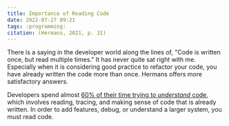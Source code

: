```yaml
---
title: Importance of Reading Code
date: 2022-07-27 09:21
tags: :programming:
citation: (Hermans, 2021, p. 31)
---
```


There is a saying in the developer world along the lines of, "Code is written once, but read multiple times." It has never quite sat right with me. Especially when it is considering good practice to refactor your code, you have already written the code more than once. Hermans offers more satisfactory answers.

Developers spend almost [60% of their time trying to _understand_ code](https://ieeexplore.ieee.org/abstract/document/7997917), which involves reading, tracing, and making sense of code that is already written. In order to add features, debug, or understand a larger system, you must read code.

